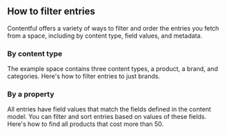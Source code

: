 ## How to filter entries

Contentful offers a variety of ways to filter and order the entries you fetch from a space, including by content type, field values, and metadata.

### By content type

The example space contains three content types, a product, a brand, and categories. Here's how to filter entries to just brands.

### By a property

All entries have field values that match the fields defined in the content model. You can filter and sort entries based on values of these fields. Here's how to find all products that cost more than 50.
